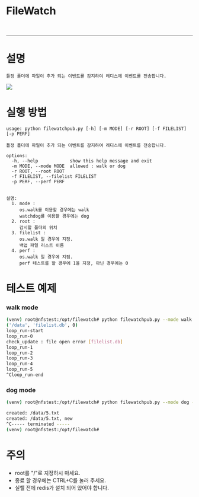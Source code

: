 <h1>FileWatch</h1>
<br>
<hr>

# 설명
```text
틀정 폴더에 파일이 추가 되는 이벤트를 감지하여 레디스에 이벤트를 전송합니다.
```
<img src="images/system_01.png" />

# 실행 방법

```text
usage: python filewatchpub.py [-h] [-m MODE] [-r ROOT] [-f FILELIST] [-p PERF]

틀정 폴더에 파일이 추가 되는 이벤트를 감지하여 레디스에 이벤트를 전송합니다.

options:
  -h, --help            show this help message and exit
  -m MODE, --mode MODE  allowed : walk or dog
  -r ROOT, --root ROOT
  -f FILELIST, --filelist FILELIST
  -p PERF, --perf PERF


설명:
  1. mode :
     os.walk를 이용할 경우에는 walk
     watchdog를 이용할 경우에는 dog
  2. root :
     감시할 폴더의 위치
  3. filelist :
     os.walk 일 경우에 지정.
     백업 파일 리스트 이름
  4. perf : 
     os.walk 일 경우에 지점.
     perf 테스트를 할 경우에 1을 지정, 아닌 경우에는 0
```

# 테스트 예제

### walk mode

```bash
(venv) root@nfstest:/opt/filewatch# python filewatchpub.py --mode walk --filelist filelist.db --root /data --perf 0
('/data', 'filelist.db', 0)
loop_run-start
loop_run-0
check_update : file open error [filelist.db]
loop_run-1
loop_run-2
loop_run-3
loop_run-4
loop_run-5
^Cloop_run-end
```

### dog mode

```bash
(venv) root@nfstest:/opt/filewatch# python filewatchpub.py --mode dog --root /data

created: /data/5.txt
created: /data/5.txt, new
^C----- terminated -----
(venv) root@nfstest:/opt/filewatch# 
```

# 주의
- root를 "/"로 지정하시 마세요.
- 종료 할 경우에는 CTRL+C를 눌러 주세요.
- 실핼 전에 redis가 설치 되어 얐어야 합니다.
